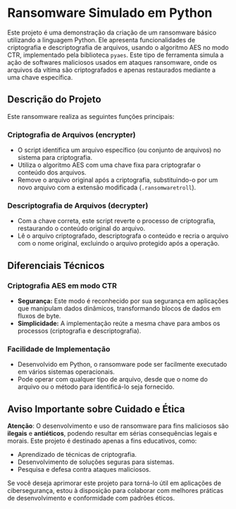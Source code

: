 # Ransomware Simulado em Python

Este projeto é uma demonstração da criação de um ransomware básico utilizando a linguagem Python. Ele apresenta funcionalidades de criptografia e descriptografia de arquivos, usando o algoritmo AES no modo CTR, implementado pela biblioteca `pyaes`. Este tipo de ferramenta simula a ação de softwares maliciosos usados em ataques ransomware, onde os arquivos da vítima são criptografados e apenas restaurados mediante a uma chave específica.

## Descrição do Projeto
Este ransomware realiza as seguintes funções principais:

### Criptografia de Arquivos (encrypter)
- O script identifica um arquivo específico (ou conjunto de arquivos) no sistema para criptografia.
- Utiliza o algoritmo AES com uma chave fixa para criptografar o conteúdo dos arquivos.
- Remove o arquivo original após a criptografia, substituindo-o por um novo arquivo com a extensão modificada (`.ransomwaretroll`).

### Descriptografia de Arquivos (decrypter)
- Com a chave correta, este script reverte o processo de criptografia, restaurando o conteúdo original do arquivo.
- Lê o arquivo criptografado, descriptografa o conteúdo e recria o arquivo com o nome original, excluindo o arquivo protegido após a operação.

## Diferenciais Técnicos
### Criptografia AES em modo CTR
- **Segurança:** Este modo é reconhecido por sua segurança em aplicações que manipulam dados dinâmicos, transformando blocos de dados em fluxos de byte.
- **Simplicidade:** A implementação reúte a mesma chave para ambos os processos (criptografia e descriptografia).

### Facilidade de Implementação
- Desenvolvido em Python, o ransomware pode ser facilmente executado em vários sistemas operacionais.
- Pode operar com qualquer tipo de arquivo, desde que o nome do arquivo ou o método para identificá-lo seja fornecido.

## Aviso Importante sobre Cuidado e Ética
**Atenção**: O desenvolvimento e uso de ransomware para fins maliciosos são **ilegais** e **antiéticos**, podendo resultar em sérias consequências legais e morais. Este projeto é destinado apenas a fins educativos, como:
- Aprendizado de técnicas de criptografia.
- Desenvolvimento de soluções seguras para sistemas.
- Pesquisa e defesa contra ataques maliciosos.

Se você deseja aprimorar este projeto para torná-lo útil em aplicações de cibersegurança, estou à disposição para colaborar com melhores práticas de desenvolvimento e conformidade com padrões éticos.
